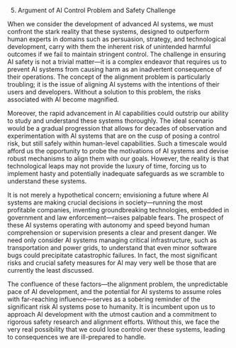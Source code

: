 5. Argument of AI Control Problem and Safety Challenge

When we consider the development of advanced AI systems, we must confront the stark reality that these systems, designed to outperform human experts in domains such as persuasion, strategy, and technological development, carry with them the inherent risk of unintended harmful outcomes if we fail to maintain stringent control. The challenge in ensuring AI safety is not a trivial matter—it is a complex endeavor that requires us to prevent AI systems from causing harm as an inadvertent consequence of their operations. The concept of the alignment problem is particularly troubling; it is the issue of aligning AI systems with the intentions of their users and developers. Without a solution to this problem, the risks associated with AI become magnified.

Moreover, the rapid advancement in AI capabilities could outstrip our ability to study and understand these systems thoroughly. The ideal scenario would be a gradual progression that allows for decades of observation and experimentation with AI systems that are on the cusp of posing a control risk, but still safely within human-level capabilities. Such a timescale would afford us the opportunity to probe the motivations of AI systems and devise robust mechanisms to align them with our goals. However, the reality is that technological leaps may not provide the luxury of time, forcing us to implement hasty and potentially inadequate safeguards as we scramble to understand these systems.

It is not merely a hypothetical concern; envisioning a future where AI systems are making crucial decisions in society—running the most profitable companies, inventing groundbreaking technologies, embedded in government and law enforcement—raises palpable fears. The prospect of these AI systems operating with autonomy and speed beyond human comprehension or supervision presents a clear and present danger. We need only consider AI systems managing critical infrastructure, such as transportation and power grids, to understand that even minor software bugs could precipitate catastrophic failures. In fact, the most significant risks and crucial safety measures for AI may very well be those that are currently the least discussed.

The confluence of these factors—the alignment problem, the unpredictable pace of AI development, and the potential for AI systems to assume roles with far-reaching influence—serves as a sobering reminder of the significant risk AI systems pose to humanity. It is incumbent upon us to approach AI development with the utmost caution and a commitment to rigorous safety research and alignment efforts. Without this, we face the very real possibility that we could lose control over these systems, leading to consequences we are ill-prepared to handle.